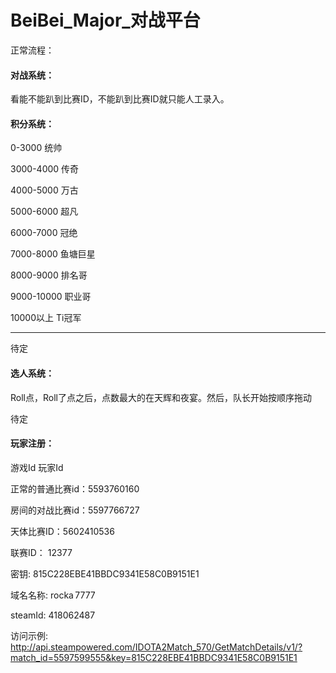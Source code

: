 # BeiBei_Major_对战平台



正常流程：



#### 对战系统：

看能不能趴到比赛ID，不能趴到比赛ID就只能人工录入。



#### 积分系统：

0-3000  统帅

3000-4000 传奇

4000-5000 万古

5000-6000 超凡

6000-7000 冠绝

7000-8000 鱼塘巨星

8000-9000 排名哥

9000-10000 职业哥

10000以上  Ti冠军

------------------------------------------------------------



待定



#### 选人系统：

Roll点，Roll了点之后，点数最大的在天辉和夜宴。然后，队长开始按顺序拖动

待定



#### 玩家注册：

游戏Id
玩家Id



正常的普通比赛id：5593760160

房间的对战比赛id：5597766727

天体比赛ID：5602410536

联赛ID： 12377

密钥: 815C228EBE41BBDC9341E58C0B9151E1

域名名称: rocka 7777

steamId: 418062487


访问示例:
http://api.steampowered.com/IDOTA2Match_570/GetMatchDetails/v1/?match_id=5597599555&key=815C228EBE41BBDC9341E58C0B9151E1